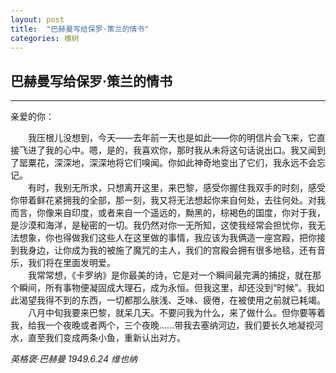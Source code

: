 ```yaml
---
layout: post
title:  "巴赫曼写给保罗·策兰的情书"
categories: 橡树
---
```


## 巴赫曼写给保罗·策兰的情书
---
亲爱的你：

&ensp;&ensp;&ensp;&ensp;我压根儿没想到，今天——去年前一天也是如此——你的明信片会飞来，它直接飞进了我的心中。嗯，是的，我喜欢你，那时我从未将这句话说出口。我又闻到了罂粟花，深深地，深深地将它们嗅闻。你如此神奇地变出了它们，我永远不会忘记。<br>
&ensp;&ensp;&ensp;&ensp;有时，我别无所求，只想离开这里，来巴黎，感受你握住我双手的时刻，感受你带着鲜花紧拥我的全部，那一刻，我又将无法想起你来自何处，去往何处。对我而言，你像来自印度，或者来自一个遥远的，黝黑的，棕褐色的国度，你对于我，是沙漠和海洋，是秘密的一切。我仍然对你一无所知，这使我经常会担忧你，我无法想象，你也得做我们这些人在这里做的事情，我应该为我俩造一座宫殿，把你接到我身边，让你成为我的被施了魔咒的主人，我们的宫殿会拥有很多地毯，还有音乐，我们将在里面发明爱。<br>
&ensp;&ensp;&ensp;&ensp;我常常想，《卡罗纳》是你最美的诗，它是对一个瞬间最完满的捕捉，就在那个瞬间，所有事物便凝固成大理石，成为永恒。但我这里，却还没到“时候”。我如此渴望我得不到的东西，一切都那么肤浅、乏味、疲倦，在被使用之前就已耗竭。<br>
&ensp;&ensp;&ensp;&ensp;八月中旬我要来巴黎，就呆几天。不要问我为什么，来了做什么。但你要等着我，给我一个夜晚或者两个，三个夜晚……带我去塞纳河边，我们要长久地凝视河水，直至我们变成两条小鱼，重新认出对方。


*英格褒·巴赫曼 1949.6.24 维也纳*
